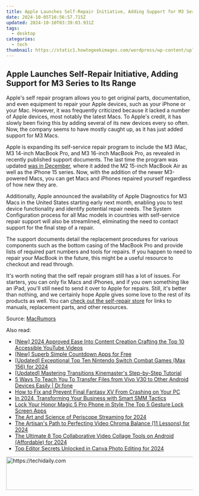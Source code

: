 ```yaml
---
title: Apple Launches Self-Repair Initiative, Adding Support for M3 Series to Its Range
date: 2024-10-05T16:56:57.715Z
updated: 2024-10-10T03:39:03.931Z
tags:
  - desktop
categories:
  - tech
thumbnail: https://static1.howtogeekimages.com/wordpress/wp-content/uploads/2023/10/imac-2023-hero-fixed.jpg
---
```


## Apple Launches Self-Repair Initiative, Adding Support for M3 Series to Its Range

Apple's self repair program allows you to get original parts, documentation, and even equipment to repair your Apple devices, such as your iPhone or your Mac. However, it was frequently criticized because it lacked a number of Apple devices, most notably the latest Macs. To Apple's credit, it has slowly been fixing this by adding several of its new devices every so often. Now, the company seems to have mostly caught up, as it has just added support for M3 Macs.

 Apple is expanding its self-service repair program to include the M3 iMac, M3 14-inch MacBook Pro, and M3 16-inch MacBook Pro, as revealed in recently published support documents. The last time the program was updated [was in December](https://fox-that.techidaily.com/top-7-causes-behind-non-responsive-iphone-touchscreen-solutions-inside/), where it added the M2 15-inch MacBook Air as well as the iPhone 15 series. Now, with the addition of the newer M3-powered Macs, you can get Macs and iPhones repaired yourself regardless of how new they are.

 Additionally, Apple announced the availability of Apple Diagnostics for M3 Macs in the United States starting early next month, enabling you to test device functionality and identify potential repair needs. The System Configuration process for all Mac models in countries with self-service repair support will also be streamlined, eliminating the need to contact support for the final step of a repair.

 The support documents detail the replacement procedures for various components such as the bottom casing of the MacBook Pro and provide lists of required part numbers and tools for repairs. If you happen to need to repair your MacBook in the future, this might be a useful resource to checkout and read through.

 It's worth noting that the self repair program still has a lot of issues. For starters, you can only fix Macs and iPhones, and if you own something like an iPad, you'll still need to send it over to Apple for repairs. Still, it's better than nothing, and we certainly hope Apple gives some love to the rest of its products as well. You can [check out the self-repair store](https://selfservicerepair.com/en-US/home) for links to manuals, replacement parts, and other resources.

 Source: [MacRumors](https://www.macrumors.com/2024/02/29/apple-self-service-repair-m3-macs/)

<ins class="adsbygoogle"
     style="display:block"
     data-ad-format="autorelaxed"
     data-ad-client="ca-pub-7571918770474297"
     data-ad-slot="1223367746"></ins>

<ins class="adsbygoogle"
     style="display:block"
     data-ad-client="ca-pub-7571918770474297"
     data-ad-slot="8358498916"
     data-ad-format="auto"
     data-full-width-responsive="true"></ins>

<span class="atpl-alsoreadstyle">Also read:</span>
<div><ul>
<li><a href="https://facebook-record-videos.techidaily.com/new-2024-approved-ease-into-content-creation-crafting-the-top-10-accessible-youtube-videos/"><u>[New] 2024 Approved Ease Into Content Creation Crafting the Top 10 Accessible YouTube Videos</u></a></li>
<li><a href="https://some-skills.techidaily.com/new-superb-simple-countdown-apps-for-free/"><u>[New] Superb Simple Countdown Apps for Free</u></a></li>
<li><a href="https://remote-screen-capture.techidaily.com/updated-exceptional-top-ten-nintendo-switch-combat-games-max-156-for-2024/"><u>[Updated] Exceptional Top Ten Nintendo Switch Combat Games (Max 156) for 2024</u></a></li>
<li><a href="https://extra-support.techidaily.com/updated-mastering-transitions-kinemasters-step-by-step-tutorial/"><u>[Updated] Mastering Transitions Kinemaster's Step-by-Step Tutorial</u></a></li>
<li><a href="https://blog-min.techidaily.com/5-ways-to-teach-you-to-transfer-files-from-vivo-v30-to-other-android-devices-easily-drfone-by-drfone-transfer-from-android-transfer-from-android/"><u>5 Ways To Teach You To Transfer Files from Vivo V30 to Other Android Devices Easily | Dr.fone</u></a></li>
<li><a href="https://win-answers.techidaily.com/how-to-fix-and-prevent-final-fantasy-xv-from-crashing-on-your-pc/"><u>How to Fix and Prevent Final Fantasy XV From Crashing on Your PC</u></a></li>
<li><a href="https://some-skills.techidaily.com/in-2024-transforming-your-business-with-smart-smm-tactics/"><u>In 2024, Transforming Your Business with Smart SMM Tactics</u></a></li>
<li><a href="https://unlock-android.techidaily.com/lock-your-honor-magic-5-pro-phone-in-style-the-top-5-gesture-lock-screen-apps-by-drfone-android/"><u>Lock Your Honor Magic 5 Pro Phone in Style The Top 5 Gesture Lock Screen Apps</u></a></li>
<li><a href="https://some-skills.techidaily.com/the-art-and-science-of-periscope-streaming-for-2024/"><u>The Art and Science of Periscope Streaming for 2024</u></a></li>
<li><a href="https://some-guidance.techidaily.com/the-artisans-path-to-perfecting-video-chroma-balance-11-lessons-for-2024/"><u>The Artisan's Path to Perfecting Video Chroma Balance (11 Lessons) for 2024</u></a></li>
<li><a href="https://some-skills.techidaily.com/the-ultimate-8-top-collaborative-video-collage-tools-on-android-affordable-for-2024/"><u>The Ultimate 8 Top Collaborative Video Collage Tools on Android (Affordable) for 2024</u></a></li>
<li><a href="https://some-skills.techidaily.com/top-editor-secrets-unlocked-in-canva-photo-editing-for-2024/"><u>Top Editor Secrets Unlocked in Canva Photo Editing for 2024</u></a></li>
</ul></div>

<!-- affiliate ads begin -->
<a href="https://ephamedtechinc.pxf.io/c/5597632/2137203/26400" target="_top" id="2137203">
  <img src="//a.impactradius-go.com/display-ad/26400-2137203" border="0" alt="https://techidaily.com" width="728" height="90"/>
</a>
<img height="0" width="0" src="https://ephamedtechinc.pxf.io/i/5597632/2137203/26400" style="position:absolute;visibility:hidden;" border="0" />
<!-- affiliate ads end -->


